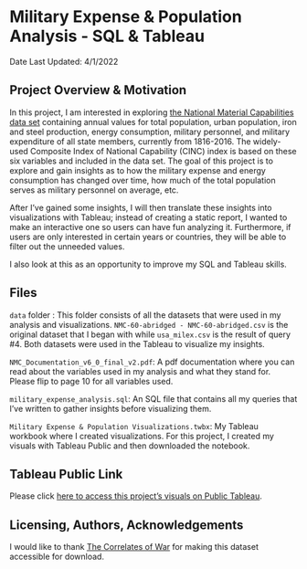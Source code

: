 # Military Expense & Population Analysis -  SQL & Tableau
Date Last Updated: 4/1/2022

## Project Overview & Motivation
In this project, I am interested in exploring [the National Material Capabilities data set](https://correlatesofwar.org/data-sets/national-material-capabilities) containing annual values for total population, urban population, iron and steel production, energy consumption, military personnel, and military expenditure of all state members, currently from 1816-2016. The widely-used Composite Index of National Capability (CINC) index is based on these six variables and included in the data set. The goal of this project is to explore and gain insights as to how the military expense and energy consumption has changed over time, how much of the total population serves as military personnel on average, etc. 

After I’ve gained some insights, I will then translate these insights into visualizations with Tableau; instead of creating a static report, I wanted to make an interactive one so users can have fun analyzing it. Furthermore, if users are only interested in certain years or countries, they will be able to filter out the unneeded values.

I also look at this as an opportunity to improve my SQL and Tableau skills. 

## Files
`data` folder : This folder consists of all the datasets that were used in my analysis and visualizations. `NMC-60-abridged - NMC-60-abridged.csv` is the original dataset that I began with while `usa_milex.csv` is the result of query #4. Both datasets were used in the Tableau to visualize my insights.

`NMC_Documentation_v6_0_final_v2.pdf`: A pdf documentation where you can read about the variables used in my analysis and what they stand for. Please flip to page 10 for all variables used. 

`military_expense_analysis.sql`: An SQL file that contains all my queries that I’ve written to gather insights before visualizing them. 

`Military Expense & Population Visualizations.twbx`: My Tableau workbook where I created visualizations. For this project, I created my visuals with Tableau Public and then downloaded the notebook. 

## Tableau Public Link
Please click [here to access this project’s visuals on Public Tableau](https://public.tableau.com/app/profile/daniel.chang3070/viz/MilitaryExpensePopulationVisualizations/CountrysPrimaryEnergyConsumptionPerPerson_1).

## Licensing, Authors, Acknowledgements
I would like to thank [The Correlates of War](https://correlatesofwar.org/data-sets/national-material-capabilities) for making this dataset accessible for download.  
